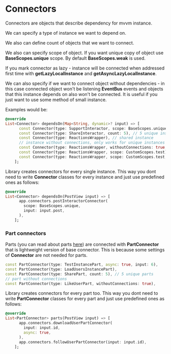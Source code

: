 # Connectors

Connectors are objects that describe dependency for mvvm instance.

We can specify a type of instance we want to depend on.

We also can define count of objects that we want to connect.

We also can specify scope of object. If you want unique copy of object use <b>BaseScopes.unique</b> scope. By default <b>BaseScopes.weak</b> is used.

If you mark connector as lazy - instance will be connected when addressed first time
with <b>getLazyLocalInstance</b> and <b>getAsyncLazyLocalInstance</b>.

We can also specify if we want to connect object without dependencies - 
in this case connected object won't be listening <b>EventBus</b> events and objects that this instance depends on also won't be connected.
It is useful if you just want to use some method of small instance.

Examples would be:

```dart
@override
List<Connector> dependsOn(Map<String, dynamic>? input) => [
      const Connector(type: SupportInteractor, scope: BaseScopes.unique), // unique instance
      const Connector(type: ShareInteractor, count: 5), // 5 unique instances
      const Connector(type: ReactionsWrapper), // shared instance
      // instance without connections, only works for unique instances
      const Connector(type: ReactionsWrapper, withoutConnections: true, scope: BaseScopes.unique),
      const Connector(type: ReactionsWrapper, scope: CustomScopes.test), // scoped instance
      const Connector(type: ReactionsWrapper, scope: CustomScopes.test, lazy: true), // lazy scoped instance
    ];
```

Library creates connectors for every single instance.
This way you dont need to write <b>Connector</b> classes for every instance and just use predefined ones as follows:

```dart
@override
List<Connector> dependsOn(PostView input) => [
      app.connectors.postInteractorConnector(
        scope: BaseScopes.unique,
        input: input.post,
      ),
    ];
```

### Part connectors

Parts (you can read about parts [here](./instance_part.md)) are connected with <b>PartConnector</b> that is lightweight version of base connector.
This is because some settings of <b>Connector</b> are not needed for parts.

```dart
const PartConnector(type: TestInstancePart, async: true, input: 6),
const PartConnector(type: LoadUsersInstancePart),
const PartConnector(type: SharePart, count: 5), // 5 unique parts
// part without connections
const PartConnector(type: LikeUserPart, withoutConnections: true),
```

Library creates connectors for every part too.
This way you dont need to write <b>PartConnector</b> classes for every part and just use predefined ones as follows:

```dart
@override
List<PartConnector> parts(PostView input) => [
      app.connectors.downloadUserPartConnector(
        input: input.id,
        async: true,
      ),
      app.connectors.followUserPartConnector(input: input.id),
    ];
```
